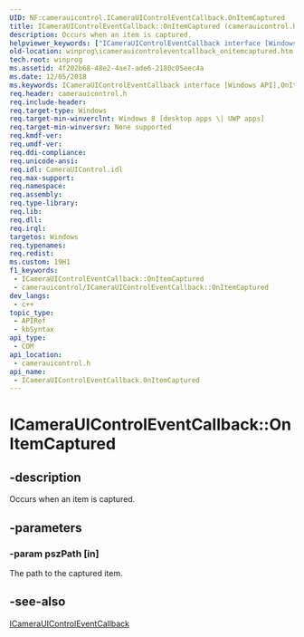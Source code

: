 ```yaml
---
UID: NF:camerauicontrol.ICameraUIControlEventCallback.OnItemCaptured
title: ICameraUIControlEventCallback::OnItemCaptured (camerauicontrol.h)
description: Occurs when an item is captured.
helpviewer_keywords: ["ICameraUIControlEventCallback interface [Windows API]","OnItemCaptured method","ICameraUIControlEventCallback.OnItemCaptured","ICameraUIControlEventCallback::OnItemCaptured","OnItemCaptured","OnItemCaptured method [Windows API]","OnItemCaptured method [Windows API]","ICameraUIControlEventCallback interface","camerauicontrol/ICameraUIControlEventCallback::OnItemCaptured","winprog.icamerauicontroleventcallback_onitemcaptured"]
old-location: winprog\icamerauicontroleventcallback_onitemcaptured.htm
tech.root: winprog
ms.assetid: 4f202b68-48e2-4ae7-ade6-2180c05eec4a
ms.date: 12/05/2018
ms.keywords: ICameraUIControlEventCallback interface [Windows API],OnItemCaptured method, ICameraUIControlEventCallback.OnItemCaptured, ICameraUIControlEventCallback::OnItemCaptured, OnItemCaptured, OnItemCaptured method [Windows API], OnItemCaptured method [Windows API],ICameraUIControlEventCallback interface, camerauicontrol/ICameraUIControlEventCallback::OnItemCaptured, winprog.icamerauicontroleventcallback_onitemcaptured
req.header: camerauicontrol.h
req.include-header: 
req.target-type: Windows
req.target-min-winverclnt: Windows 8 [desktop apps \| UWP apps]
req.target-min-winversvr: None supported
req.kmdf-ver: 
req.umdf-ver: 
req.ddi-compliance: 
req.unicode-ansi: 
req.idl: CameraUIControl.idl
req.max-support: 
req.namespace: 
req.assembly: 
req.type-library: 
req.lib: 
req.dll: 
req.irql: 
targetos: Windows
req.typenames: 
req.redist: 
ms.custom: 19H1
f1_keywords:
 - ICameraUIControlEventCallback::OnItemCaptured
 - camerauicontrol/ICameraUIControlEventCallback::OnItemCaptured
dev_langs:
 - c++
topic_type:
 - APIRef
 - kbSyntax
api_type:
 - COM
api_location:
 - camerauicontrol.h
api_name:
 - ICameraUIControlEventCallback.OnItemCaptured
---
```


# ICameraUIControlEventCallback::OnItemCaptured


## -description

Occurs when an item is captured.

## -parameters

### -param pszPath [in]

The path to the captured item.

## -see-also

<a href="/windows/desktop/api/camerauicontrol/nn-camerauicontrol-icamerauicontroleventcallback">ICameraUIControlEventCallback</a>